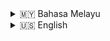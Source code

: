 <details>
<summary>🇲🇾 Bahasa Melayu</summary>

## Tentang bahasa pengaturcaraan

**Kurai 🐢** adalah bahasa pengaturcaraan moden yang direka untuk memudahkan penulisan kod dengan cara yang ekspresif dan senang difahami. Dengan fokus pada kesederhanaan, kejelasan dan pengalaman pembangun yang menyeronokkan, Kurai sesuai untuk semua tahap pembangun yang ingin menulis kod yang kemas dan elegan tanpa berasa terbeban.

### Kenapa Guna Kurai? 
📌 Sebab hidup dah cukup rumit; Kod tak sepatutnya jadi satu lagi masalah.  
Kurai wujud untuk jadikan penulisan kod satu benda yang natural, seronok, dan tak menyakitkan kepala.

- 🧠 **Sintaks Mudah & Bersih** – Tulis kod yang mudah dibaca dan ditulis  
- 💬 **Kod yang Ekspresif & Jelas** – Bahasa yang membolehkan anda menyampaikan idea dengan jelas dan ringkas  
- ⚡ **Kompilasi Pantas** – Direka untuk kompil yang pantas dan fleksibel  
- 📚 **Dokumentasi Mesra** – Mesra pemula? Belum lagi. Tapi kita ada dokumentasi yang jelas dan mudah difahami *(coming soon)*  
- 📖 **Bahasa Mesra Melayu** – Sokong komuniti pengaturcaraan dalam bahasa ibunda. Why not right??

### Asal Usul Nama “Kurai”
Daripada “kura”, nama Kurai diambil kerana ia membawa makna ketabahan, ketenangan, dan ekspresi yang mendalam. Walaupun bunyinya macam bahasa Jepun (“Kurai” bermaksud gelap), kami melihatnya sebagai *ruang untuk mencipta cahaya* – bukan kelemahan.

</details>

<details>
<summary>🇺🇸 English</summary>

## About the Programming Language

**Kurai 🐢** is a modern programming language designed to make it easy to write code in an expressive and easy-to-understand way. With a focus on simplicity, clarity, and a fun developer experience, Kurai is suitable for all levels of developers who want to write neat and elegant code without feeling overwhelmed.

### Why Use Kurai?  
📌 Because life is complicated enough; code shouldn't be another problem.  
Kurai exists to make writing code a natural, fun, and headache-free experience.

- 🧠 **Simple & Clean Syntax** – Write code that is easy to read and write  
- 💬 **Expressive & Clear Code** – A language that lets you convey your ideas clearly and concisely  
- ⚡ **Fast Compilation** – Designed for fast and flexible compilation  
- 📚 **Friendly Documentation** – Beginner-friendly? Not yet. But we aim for clear and easy-to-understand documentation *(coming soon)*  
- 📖 **Malay-Friendly Language** – Support your local community with native language programming. Why not right??

### Where Did We Get the Name “Kurai”?
Inspired by “kura” (Malay for turtle), the name Kurai reflects perseverance, calmness, and deep expression. Though “Kurai” can mean “dark” in Japanese, we see it differently: *darkness is not weakness, but a space to create light*.

</details>
